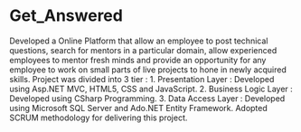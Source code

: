 # Get_Answered
Developed a Online Platform that allow an employee to post technical questions, search for mentors in a particular domain, allow experienced employees to mentor fresh minds and provide an opportunity for any employee to work on small parts of live projects to hone in newly acquired skills.  Project was divided into 3 tier : 1. Presentation Layer : Developed using Asp.NET MVC, HTML5, CSS and JavaScript. 2. Business Logic Layer : Developed using CSharp Programming. 3. Data Access Layer : Developed using Microsoft SQL Server and Ado.NET Entity Framework.  Adopted SCRUM methodology for delivering this project.
